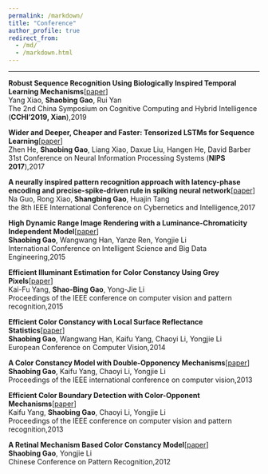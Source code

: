 ```yaml
---
permalink: /markdown/
title: "Conference"
author_profile: true
redirect_from: 
  - /md/
  - /markdown.html
---  
```

  
  
  

---  

**Robust Sequence Recognition Using Biologically Inspired Temporal Learning Mechanisms**[[paper](https://ieeexplore.ieee.org/stamp/stamp.jsp?tp=&arnumber=8901946)]  
Yang Xiao, **Shaobing Gao**, Rui Yan  
The 2nd China Symposium on Cognitive Computing and Hybrid Intelligence (**CCHI’2019, Xian**),2019  

**Wider and Deeper, Cheaper and Faster: Tensorized LSTMs for Sequence Learning**[[paper](http://papers.nips.cc/paper/6606-wider-and-deeper-cheaper-and-faster-tensorized-lstms-for-sequence-learning)]  
Zhen He, **Shaobing Gao**, Liang Xiao, Daxue Liu, Hangen He, David Barber  
31st Conference on Neural Information Processing Systems (**NIPS 2017**),2017  

**A neurally inspired pattern recognition approach with latency-phase encoding and precise-spike-driven rule in spiking neural network**[[paper](https://ieeexplore.ieee.org/stamp/stamp.jsp?tp=&arnumber=8274824)]  
Na Guo, Rong Xiao, **Shangbing Gao**, Huajin Tang  
the 8th IEEE International Conference on Cybernetics and Intelligence,2017  

**High Dynamic Range Image Rendering with a Luminance-Chromaticity Independent Model**[[paper](https://link.springer.com/chapter/10.1007/978-3-319-23989-7_23)]  
**Shaobing Gao**, Wangwang Han, Yanze Ren, Yongjie Li  
International Conference on Intelligent Science and Big Data Engineering,2015  

**Efficient Illuminant Estimation for Color Constancy Using Grey Pixels**[[paper](https://www.cv-foundation.org/openaccess/content_cvpr_2015/html/Yang_Efficient_Illuminant_Estimation_2015_CVPR_paper.html)]  
Kai-Fu Yang, **Shao-Bing Gao**, Yong-Jie Li  
Proceedings of the IEEE conference on computer vision and pattern recognition,2015  

**Efficient Color Constancy with Local Surface Reflectance Statistics**[[paper](https://link.springer.com/chapter/10.1007/978-3-319-10605-2_11)]  
**Shaobing Gao**, Wangwang Han, Kaifu Yang, Chaoyi Li, Yongjie Li  
European Conference on Computer Vision,2014  

**A Color Constancy Model with Double-Opponency Mechanisms**[[paper](http://openaccess.thecvf.com/content_iccv_2013/html/Gao_A_Color_Constancy_2013_ICCV_paper.html)]  
**Shaobing Gao**, Kaifu Yang, Chaoyi Li, Yongjie Li  
Proceedings of the IEEE international conference on computer vision,2013  

**Efficient Color Boundary Detection with Color-Opponent Mechanisms**[[paper](http://openaccess.thecvf.com/content_cvpr_2013/html/Yang_Efficient_Color_Boundary_2013_CVPR_paper.html)]  
Kaifu Yang, **Shaobing Gao**, Chaoyi Li, Yongjie Li  
Proceedings of the IEEE conference on computer vision and pattern recognition,2013  

**A Retinal Mechanism Based Color Constancy Model**[[paper](https://link.springer.com/chapter/10.1007/978-3-642-33506-8_52)]  
**Shaobing Gao**, Yongjie Li  
Chinese Conference on Pattern Recognition,2012

